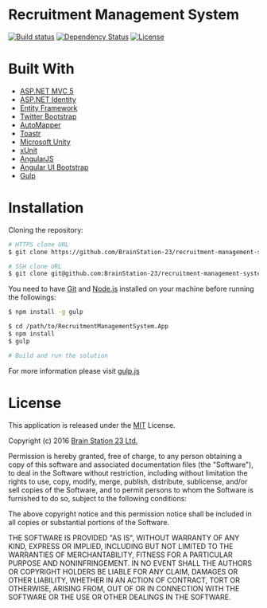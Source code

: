 # Recruitment Management System

[![Build status](https://ci.appveyor.com/api/projects/status/7sa9b0lnwjen7808?svg=true)](https://ci.appveyor.com/project/shibbir/recruitment-management-system-nv0ec)
[![Dependency Status](https://www.versioneye.com/user/projects/5753144d7757a00034dc4260/badge.svg?style=flat)](https://www.versioneye.com/user/projects/5753144d7757a00034dc4260)
[![License](https://img.shields.io/npm/l/express.svg)](http://opensource.org/licenses/MIT)

# Built With

* [ASP.NET MVC 5](http://www.asp.net/mvc)
* [ASP.NET Identity](http://www.asp.net/identity)
* [Entity Framework](http://www.asp.net/entity-framework)
* [Twitter Bootstrap](http://getbootstrap.com/)
* [AutoMapper](http://automapper.org/)
* [Toastr](http://codeseven.github.io/toastr/)
* [Microsoft Unity](http://unity.codeplex.com/)
* [xUnit](https://xunit.github.io/)
* [AngularJS](https://angularjs.org/)
* [Angular UI Bootstrap](http://angular-ui.github.io/bootstrap/)
* [Gulp](http://gulpjs.com/)

# Installation

Cloning the repository:

```bash
# HTTPS clone URL
$ git clone https://github.com/BrainStation-23/recruitment-management-system.git

# SSH clone URL
$ git clone git@github.com:BrainStation-23/recruitment-management-system.git
```

You need to have [Git](https://git-scm.com/) and [Node.js](https://nodejs.org/en/) installed on your machine before running the followings:

```bash
$ npm install -g gulp

$ cd /path/to/RecruitmentManagementSystem.App
$ npm install
$ gulp

# Build and run the solution
```
For more information please visit [gulp.js](http://gulpjs.com/)

# License

This application is released under the [MIT](http://www.opensource.org/licenses/MIT) License.

Copyright (c) 2016 [Brain Station 23 Ltd.](http://brainstation-23.com/)

Permission is hereby granted, free of charge, to any person obtaining a copy of this software and associated documentation files (the "Software"), to deal in the Software without restriction, including without limitation the rights to use, copy, modify, merge, publish, distribute, sublicense, and/or sell copies of the Software, and to permit persons to whom the Software is furnished to do so, subject to the following conditions:

The above copyright notice and this permission notice shall be included in all copies or substantial portions of the Software.

THE SOFTWARE IS PROVIDED "AS IS", WITHOUT WARRANTY OF ANY KIND, EXPRESS OR IMPLIED, INCLUDING BUT NOT LIMITED TO THE WARRANTIES OF MERCHANTABILITY, FITNESS FOR A PARTICULAR PURPOSE AND NONINFRINGEMENT. IN NO EVENT SHALL THE AUTHORS OR COPYRIGHT HOLDERS BE LIABLE FOR ANY CLAIM, DAMAGES OR OTHER LIABILITY, WHETHER IN AN ACTION OF CONTRACT, TORT OR OTHERWISE, ARISING FROM, OUT OF OR IN CONNECTION WITH THE SOFTWARE OR THE USE OR OTHER DEALINGS IN THE SOFTWARE.
